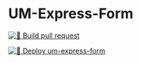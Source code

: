 # UM-Express-Form

[![🔨 Build pull request](https://github.com/mee3003/um-express-form/actions/workflows/build.yml/badge.svg)](https://github.com/mee3003/um-express-form/actions/workflows/build.yml)

[![🚀 Deploy um-express-form](https://github.com/mee3003/um-express-form/actions/workflows/deploy.yml/badge.svg)](https://github.com/mee3003/um-express-form/actions/workflows/deploy.yml)

